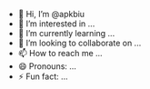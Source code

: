 - 👋 Hi, I’m @apkbiu
- 👀 I’m interested in ...
- 🌱 I’m currently learning ...
- 💞️ I’m looking to collaborate on ...
- 📫 How to reach me ...
- 😄 Pronouns: ...
- ⚡ Fun fact: ...

<!---
apkbiu/apkbiu is a ✨ special ✨ repository because its `README.md` (this file) appears on your GitHub profile.
You can click the Preview link to take a look at your changes.
--->
